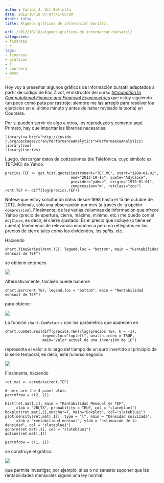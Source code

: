 ```yaml
---
author: Carlos J. Gil Bellosta
date: 2012-10-18 07:07:41+00:00
draft: false
title: Algunos gráficos de información bursátil

url: /2012/10/18/algunos-graficos-de-informacion-bursatil/
categories:
- finanzas
- r
tags:
- finanzas
- gráficos
- r
- coursera
- mooc
---
```


Hoy voy a presentar algunos gráficos de información bursátil adaptados a partir de código de Eric Zivot, el instructor del curso [_Introduction to Computational Finance and Financial Econometrics_](http://class.coursera.org/compfinance-2012-001) que estoy siguiendo (un poco como puta por rastrojo: siempre me las arreglo para resolver los ejercicios en el último minuto y antes de haber revisado la teoría) en Coursera.

Por si pueden servir de algo a otros, los reproduzco y comento aquí. Primero, hay que importar las librerías necesarias:



    library(<a href="http://inside-r.org/packages/cran/PerformanceAnalytics">PerformanceAnalytics)
    library(zoo)
    library(tseries)



Luego, descargar datos de cotizaciones (de Telefónica, cuyo símbolo es TEF.MC) de Yahoo.



    precios.TEF <- get.hist.quote(instrument="TEF.MC", start="1998-01-01",
                                  end="2012-10-15", quote="AdjClose",
                                  provider="yahoo", origin="1970-01-01",
                                  compression="m", retclass="zoo")
    rent.TEF <- diff(log(precios.TEF))



Nótese que estoy solicitando datos desde 1998 hasta el 15 de octubre de 2012. Además, sólo una observación por mes (a través de la opción `compression`). Finalmente, de las varias columnas de información que ofrece Yahoo (precio de apertura, cierre, máximo, mínimo, etc.) me quedo con el `AdjClose`, es decir, el cierre ajustado. Es el precio que incluye (o tiene en cuenta) fenómenos de relevancia económica pero no reflejados en los precios de cierre tales como los dividendos, los _splits_, etc.

Haciendo



    chart.TimeSeries(rent.TEF, legend.loc = "bottom", main = "Rentabilidad mensual de TEF")



se obtiene entonces

[![](/wp-uploads/2012/10/rentabilidad_TEF-300x245.png)
](/wp-uploads/2012/10/rentabilidad_TEF.png)

Alternativamente, también puede hacerse



    chart.Bar(rent.TEF, legend.loc = "bottom", main = "Rentabilidad mensual de TEF")



para obtener

[![](/wp-uploads/2012/10/rentabilidad_TEF_barras-300x245.png)
](/wp-uploads/2012/10/rentabilidad_TEF_barras.png)

La función `chart.CumReturns` con los parámetros que aparecen en



    chart.CumReturns(diff(precios.TEF)/lag(precios.TEF, k = -1),
                     legend.loc="topleft", wealth.index = TRUE,
                     main="Valor actual de una inversión de 1€")



representa el valor a lo largo del tiempo de un euro invertido al principio de la serie temporal, es decir, este ruinoso negocio:

[![](/wp-uploads/2012/10/rentabilidad_1_euro_TEF-300x245.png)
](/wp-uploads/2012/10/rentabilidad_1_euro_TEF.png)

Finalmente, haciendo



    ret.mat <- coredata(rent.TEF)

    # here are the 4 panel plots
    par(mfrow = c(2, 2))

    hist(ret.mat[,1], main = "Rentabilidad Mensual de TEF",
         xlab = "VBLTX", probability = TRUE, col = "slateblue1")
    boxplot(ret.mat[,1],outchar=T, main="Boxplot", col="slateblue1")
    plot(density(ret.mat[,1]), type = "l", main = "Densidad suavizada",
         xlab = "rentabilidad mensual", ylab = "estimación de la densidad", col = "slateblue1")
    qqnorm(ret.mat[,1], col = "slateblue1")
    qqline(ret.mat[,1])

    par(mfrow = c(1, 1))



se construye el gráfico

[![](/wp-uploads/2012/10/analisis_normalidad-300x300.png)
](/wp-uploads/2012/10/analisis_normalidad.png)

que permite investigar, por ejemplo, si es o no sensato suponer que las rentabilidades mensuales siguen una ley normal.


